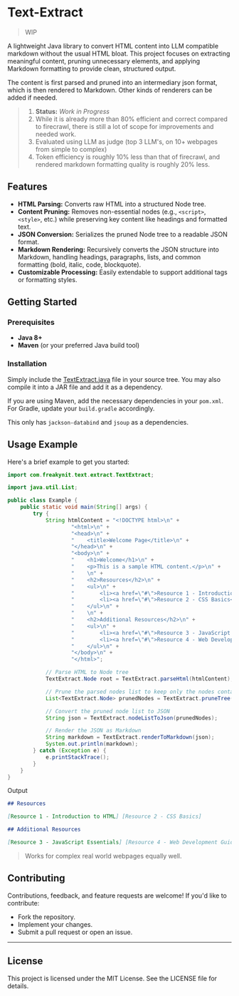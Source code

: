 # Text-Extract

> WIP

A lightweight Java library to convert HTML content into LLM compatible markdown without the usual HTML bloat. This project focuses on extracting meaningful content, pruning unnecessary elements, and applying Markdown formatting to provide clean, structured output.

The content is first parsed and pruned into an intermediary json format, which is then rendered to Markdown. Other kinds of renderers can be added if needed.

> 1. **Status:** *Work in Progress*  
> 2. While it is already more than 80% efficient and correct compared to firecrawl, there is still a lot of scope for improvements and needed work.
> 3. Evaluated using LLM as judge (top 3 LLM's, on 10+ webpages from simple to complex)
> 4. Token efficiency is roughly 10% less than that of firecrawl, and rendered markdown formatting quality is roughly 20% less.

## Features

- **HTML Parsing:** Converts raw HTML into a structured Node tree.
- **Content Pruning:** Removes non-essential nodes (e.g., `<script>`, `<style>`, etc.) while preserving key content like headings and formatted text.
- **JSON Conversion:** Serializes the pruned Node tree to a readable JSON format.
- **Markdown Rendering:** Recursively converts the JSON structure into Markdown, handling headings, paragraphs, lists, and common formatting (bold, italic, code, blockquote).
- **Customizable Processing:** Easily extendable to support additional tags or formatting styles.

## Getting Started

### Prerequisites

- **Java 8+**
- **Maven** (or your preferred Java build tool)

### Installation

Simply include the [TextExtract.java](src/main/java/com/freakynit/text/extract/TextExtract.java) file in your source tree. You may also compile it into a JAR file and add it as a dependency.

If you are using Maven, add the necessary dependencies in your `pom.xml`. For Gradle, update your `build.gradle` accordingly.

This only has `jackson-databind` and `jsoup` as a dependencies.

## Usage Example

Here's a brief example to get you started:

```java
import com.freakynit.text.extract.TextExtract;

import java.util.List;

public class Example {
    public static void main(String[] args) {
        try {
            String htmlContent = "<!DOCTYPE html>\n" +
                    "<html>\n" +
                    "<head>\n" +
                    "    <title>Welcome Page</title>\n" +
                    "</head>\n" +
                    "<body>\n" +
                    "    <h1>Welcome</h1>\n" +
                    "    <p>This is a sample HTML content.</p>\n" +
                    "    \n" +
                    "    <h2>Resources</h2>\n" +
                    "    <ul>\n" +
                    "        <li><a href=\"#\">Resource 1 - Introduction to HTML</a></li>\n" +
                    "        <li><a href=\"#\">Resource 2 - CSS Basics</a></li>\n" +
                    "    </ul>\n" +
                    "    \n" +
                    "    <h2>Additional Resources</h2>\n" +
                    "    <ul>\n" +
                    "        <li><a href=\"#\">Resource 3 - JavaScript Essentials</a></li>\n" +
                    "        <li><a href=\"#\">Resource 4 - Web Development Guide</a></li>\n" +
                    "    </ul>\n" +
                    "</body>\n" +
                    "</html>";

            // Parse HTML to Node tree
            TextExtract.Node root = TextExtract.parseHtml(htmlContent);

            // Prune the parsed nodes list to keep only the nodes containing text or media
            List<TextExtract.Node> prunedNodes = TextExtract.pruneTree(root);

            // Convert the pruned node list to JSON
            String json = TextExtract.nodeListToJson(prunedNodes);

            // Render the JSON as Markdown
            String markdown = TextExtract.renderToMarkdown(json);
            System.out.println(markdown);
        } catch (Exception e) {
            e.printStackTrace();
        }
    }
}
```

Output
```markdown
## Resources

[Resource 1 - Introduction to HTML] [Resource 2 - CSS Basics] 

## Additional Resources

[Resource 3 - JavaScript Essentials] [Resource 4 - Web Development Guide]
```

> Works for complex real world webpages equally well.

## Contributing

Contributions, feedback, and feature requests are welcome! If you'd like to contribute:

- Fork the repository.
- Implement your changes.
- Submit a pull request or open an issue.

---

## License

This project is licensed under the MIT License. See the LICENSE file for details.

